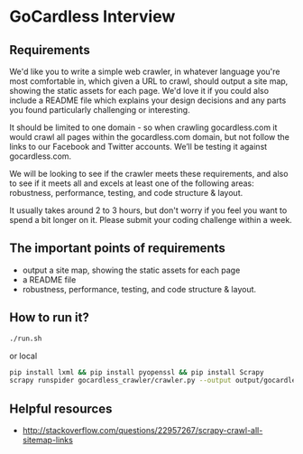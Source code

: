 GoCardless Interview
==================================


Requirements
----------------------------------
We'd like you to write a simple web crawler, in whatever language you're most comfortable in, which given a URL to crawl, should output a site map, showing the static assets for each page. We'd love it if you could also include a README file which explains your design decisions and any parts you found particularly challenging or interesting.

It should be limited to one domain - so when crawling gocardless.com it would crawl all pages within the gocardless.com domain, but not follow the links to our Facebook and Twitter accounts. We’ll be testing it against gocardless.com.

We will be looking to see if the crawler meets these requirements, and also to see if it meets all and excels at least one of the following areas: robustness, performance, testing, and code structure & layout.


It usually takes around 2 to 3 hours, but don't worry if you feel you want to spend a bit longer on it. Please submit your coding challenge within a week.


The important points of requirements
----------------------------------
* output a site map, showing the static assets for each page
* a README file
* robustness, performance, testing, and code structure & layout.


How to run it?
----------------------------------
```bash
./run.sh
```

or local

```bash
pip install lxml && pip install pyopenssl && pip install Scrapy
scrapy runspider gocardless_crawler/crawler.py --output output/gocardless.json
```


Helpful resources
----------------------------------
* http://stackoverflow.com/questions/22957267/scrapy-crawl-all-sitemap-links
